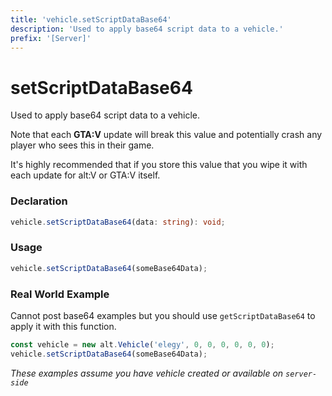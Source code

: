 ```yaml
---
title: 'vehicle.setScriptDataBase64'
description: 'Used to apply base64 script data to a vehicle.'
prefix: '[Server]'
---
```


# setScriptDataBase64

Used to apply base64 script data to a vehicle.

Note that each **GTA:V** update will break this value and potentially crash any player who sees this in their game.

It's highly recommended that if you store this value that you wipe it with each update for alt:V or GTA:V itself.

### Declaration

```typescript
vehicle.setScriptDataBase64(data: string): void;
```

### Usage

```js
vehicle.setScriptDataBase64(someBase64Data);
```

### Real World Example

Cannot post base64 examples but you should use `getScriptDataBase64` to apply it with this function.

```js
const vehicle = new alt.Vehicle('elegy', 0, 0, 0, 0, 0, 0);
vehicle.setScriptDataBase64(someBase64Data);
```

_These examples assume you have vehicle created or available on `server-side`_